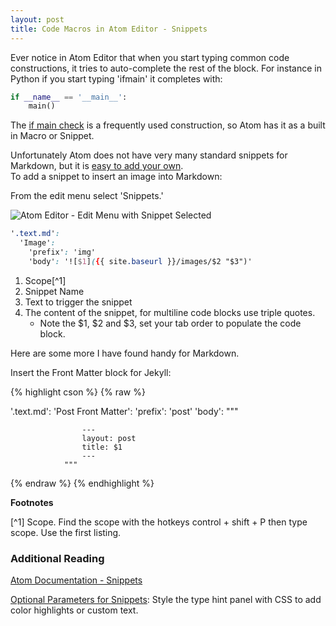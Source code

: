```yaml
---
layout: post
title: Code Macros in Atom Editor - Snippets
---
```


Ever notice in Atom Editor that when you start typing common code constructions, it tries to auto-complete the rest of the block. For instance in Python if you start typing 'ifmain' it completes with:

```python
if __name__ == '__main__':
    main()
```

The [if main check](https://stackoverflow.com/questions/419163/what-does-if-name-main-do "StackOverflow - What does if \_\_main\_\_ do in Python?") is a frequently used construction, so Atom has it as a built in Macro or Snippet.

Unfortunately Atom does not have very many standard snippets for Markdown, but it is [easy to add your own](http://flight-manual.atom.io/using-atom/sections/snippets/ "Atom Editor Flight Manual - Snippets").  
To add a snippet to insert an image into Markdown:

From the edit menu select 'Snippets.'

  <img src="{{ site.baseurl }}/images/atom-edit-snippet.png" alt="Atom Editor - Edit Menu with Snippet Selected">

```css
'.text.md':
  'Image':
    'prefix': 'img'
    'body': '![$1]({{ site.baseurl }}/images/$2 "$3")'
```

1.  Scope[^1]
2.  Snippet Name 
3.  Text to trigger the snippet 
4.  The content of the snippet, for multiline code blocks use triple quotes.
    -   Note the $1, $2 and $3, set your tab order to populate the code block.

Here are some more I have found handy for Markdown.

Insert the Front Matter block for Jekyll:

{% highlight cson %} {% raw %}

'.text.md':
  'Post Front Matter':
    'prefix': 'post'
    'body': """

                    ---
                    layout: post
                    title: $1
                    --- 
                """

{% endraw %} {% endhighlight %}

**Footnotes**

[^1] Scope. Find the scope with the hotkeys control + shift + P then type scope. Use the first listing. 

### Additional Reading

[Atom Documentation - Snippets](http://flight-manual.atom.io/using-atom/sections/snippets/ "Atom Flight Manual - Snippets")

[Optional Parameters for Snippets](https://github.com/atom/snippets#optional-parameters "GitHub - Atom Editor Snippet Package Readme"): Style the type hint panel with CSS to add color highlights or custom text.
